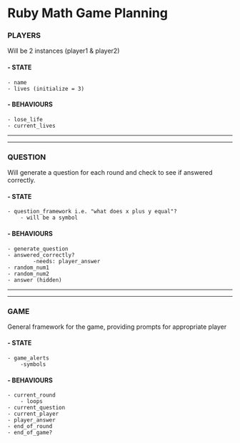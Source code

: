 # Ruby Math Game Planning

### PLAYERS

Will be 2 instances (player1 & player2) 

#### - STATE
    - name 
    - lives (initialize = 3) 

#### - BEHAVIOURS
    - lose_life
    - current_lives

----
----

### QUESTION

Will generate a question for each round and check to see if answered correctly.

#### - STATE
    - question_framework i.e. "what does x plus y equal"?
        - will be a symbol


#### - BEHAVIOURS
    - generate_question
    - answered_correctly?
            -needs: player_answer
    - random_num1
    - random_num2
    - answer (hidden)


----
----

### GAME

General framework for the game, providing prompts for appropriate player

#### - STATE
    - game_alerts
        -symbols

#### - BEHAVIOURS
    - current_round
        - loops 
    - current_question 
    - current_player
    - player_answer
    - end_of_round
    - end_of_game?



